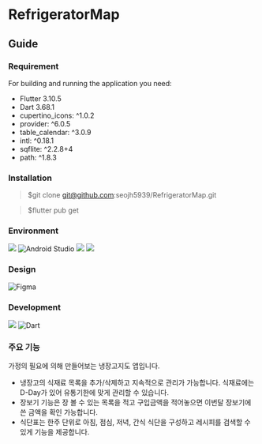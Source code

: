 # RefrigeratorMap

## Guide
### Requirement
For building and running the application you need:
- Flutter 3.10.5
- Dart 3.68.1
- cupertino_icons: ^1.0.2
- provider: ^6.0.5
- table_calendar: ^3.0.9
- intl: ^0.18.1
- sqflite: ^2.2.8+4
- path: ^1.8.3
  
### Installation
> $git clone git@github.com:seojh5939/RefrigeratorMap.git

> $flutter pub get

### Environment
<img src="https://img.shields.io/badge/Visual%20Studio%20Code-007ACC?style=flat-square&logo=Visual%20Studio%20Code&logoColor=white"> ![Android Studio](https://img.shields.io/badge/Android%20Studio-3DDC84.svg?style=for-the-badge&logo=android-studio&logoColor=white)
<img src="https://img.shields.io/badge/github-181717?style=for-the-badge&logo=github&logoColor=white">
<img src="https://img.shields.io/badge/git-F05032?style=for-the-badge&logo=git&logoColor=white">

### Design
![Figma](https://img.shields.io/badge/figma-%23F24E1E.svg?style=for-the-badge&logo=figma&logoColor=white)

### Development
<img src="https://img.shields.io/badge/Flutter-02569B?style=flat-square&logo=flutter&logoColor=white"> ![Dart](https://img.shields.io/badge/dart-%230175C2.svg?style=for-the-badge&logo=dart&logoColor=white)


### 주요 기능
가정의 필요에 의해 만들어보는 냉장고지도 앱입니다.
- 냉장고의 식재료 목록을 추가/삭제하고 지속적으로 관리가 가능합니다. 식재료에는 D-Day가 있어 유통기한에 맞게 관리할 수 있습니다.
- 장보기 기능은 장 볼 수 있는 목록을 적고 구입금액을 적어놓으면 이번달 장보기에 쓴 금액을 확인 가능합니다.
- 식단표는 한주 단위로 아침, 점심, 저녁, 간식 식단을 구성하고 레시피를 검색할 수 있게 기능을 제공합니다.
